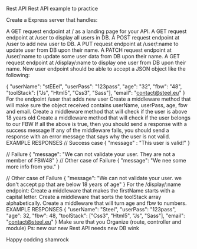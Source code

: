 Rest API
Rest API example to practice

Create a Express server that handles:

A GET request endpoint at / as a landing page for your API.
A GET request endpoint at /user to display all users in DB.
A POST request endpoint at /user to add new user to DB.
A PUT request endpoint at /user/:name to update user from DB upon their name.
A PATCH request endpoint at /user/:name to update some user data from DB upon their name.
A GET request endpoint at /display/:name to display one user from DB upon their name.
New user endpoint should be able to accept a JSON object like the following:

{
  "userName": "stEEel",
  "userPass": "123pass",
  "age": "32",
  "fbw": "48",
  "toolStack": ["Js", "Html5", "Css3", "Sass"],
  "email": "contact@steel.eu"
}
For the endpoint /user that adds new user
Create a middleware method that will make sure the object received contains userName, userPass, age, fbw and email.
Create a middleware method that will check if the user is above 18 years old
Create a middleware method that will check if the user belongs to our FBW
If all the above is true, then you should send a response with a success message
If any of the middleware fails, you should send a response with an error message that says why the user is not valid.
EXAMPLE RESPONSES
// Success case
{
  "message" : "This user is valid!"
}


// Failure
{
  "message": "We can not validate your user. They are not a member of FBW48"
}
// Other case of Failure
{
  "message": "We nee some more info from you."
}


// Other case of Failure
{
  "message": "We can not validate your user. we don't accept pp that are below 18 years of age"
}
For the /display/:name endpoint:
Create a middleware that makes the firstName starts with a capital letter.
Create a middleware that sorts the toolStack array alphabetically.
Create a middleware that will turn age and fbw to numbers.
EXAMPLE RESPONSES
{
  "userName": "Steel",
  "userPass": "123pass",
  "age": 32,
  "fbw": 48,
  "toolStack": ["Css3", "Html5", "Js", "Sass"],
  "email": "contact@steel.eu"
}
Make sure that you Organize (route, controller and module) Ps: new our new Rest API needs new DB wink

Happy codding shamrock

